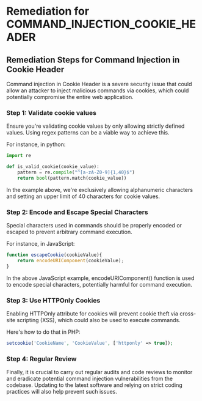 # Remediation for COMMAND_INJECTION_COOKIE_HEADER

## Remediation Steps for Command Injection in Cookie Header

Command injection in Cookie Header is a severe security issue that could allow an attacker to inject malicious commands via cookies, which could potentially compromise the entire web application.

### Step 1: Validate cookie values
Ensure you're validating cookie values by only allowing strictly defined values. Using regex patterns can be a viable way to achieve this.

For instance, in python:

```python
import re

def is_valid_cookie(cookie_value):
    pattern = re.compile("^[a-zA-Z0-9]{1,40}$")
    return bool(pattern.match(cookie_value))
```

In the example above, we're exclusively allowing alphanumeric characters and setting an upper limit of 40 characters for cookie values.

### Step 2: Encode and Escape Special Characters

Special characters used in commands should be properly encoded or escaped to prevent arbitrary command execution.

For instance, in JavaScript:

```javascript
function escapeCookie(cookieValue){
    return encodeURIComponent(cookieValue);
}
```
In the above JavaScript example, encodeURIComponent() function is used to encode special characters, potentially harmful for command execution.

### Step 3: Use HTTPOnly Cookies 

Enabling HTTPOnly attribute for cookies will prevent cookie theft via cross-site scripting (XSS), which could also be used to execute commands.

Here's how to do that in PHP:

```php
setcookie('CookieName', 'CookieValue', ['httponly' => true]);
```

### Step 4: Regular Review 

Finally, it is crucial to carry out regular audits and code reviews to monitor and eradicate potential command injection vulnerabilities from the codebase. Updating to the latest software and relying on strict coding practices will also help prevent such issues.